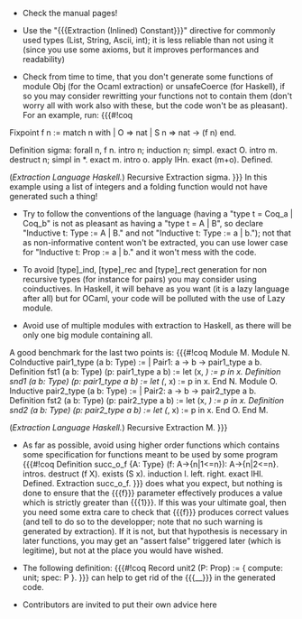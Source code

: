  * Check the manual pages!

 * Use the "{{{Extraction (Inlined) Constant}}}" directive for commonly used types (List, String, Ascii, int); it is less reliable than not using it (since you use some axioms, but it improves performances and readability)

 * Check from time to time, that you don't generate some functions of module Obj (for the Ocaml extraction) or unsafeCoerce (for Haskell), if so you may consider rewritting your functions not to contain them (don't worry all with work also with these, but the code won't be as pleasant). For an example, run:
{{{#!coq

Fixpoint f n :=
 match n with
 | O => nat
 | S n => nat -> (f n)
 end.

Definition sigma: forall n, f n.
 intro n; induction n; simpl.
  exact O.
 intro m.
 destruct n; simpl in *.
  exact m.
 intro o.
 apply IHn.
 exact (m+o).
Defined.

(*Extraction Language Haskell.*)
Recursive Extraction sigma.
}}}
   In this example using a list of integers and a folding function would not have generated such a thing!

 * Try to follow the conventions of the language (having a "type t = Coq_a | Coq_b" is not as pleasant as having a "type t = A | B", so declare "Inductive t: Type := A | B." and not "Inductive t: Type := a | b."); not that as non-informative content won't be extracted, you can use lower case for "Inductive t: Prop := a | b." and it won't mess with the code.

 * To avoid [type]_ind, [type]_rec and [type]_rect generation for non recursive types (for instance for pairs) you may consider using coinductives.
   In Haskell, it will behave as you want (it is a lazy language after all) but for OCaml, your code will be polluted with the use of Lazy module.

 * Avoid use of multiple modules with extraction to Haskell, as there will be only one big module containing all.

A good benchmark for the last two points is:
{{{#!coq
Module M.
 Module N.
  CoInductive pair1_type (a b: Type) :=
  | Pair1: a -> b -> pair1_type a b.
  Definition fst1 (a b: Type) (p: pair1_type a b) := let (x, _) := p in x.
  Definition snd1 (a b: Type) (p: pair1_type a b) := let (_, x) := p in x.
 End N.
 Module O.
  Inductive pair2_type (a b: Type) :=
  | Pair2: a -> b -> pair2_type a b.
  Definition fst2 (a b: Type) (p: pair2_type a b) := let (x, _) := p in x.
  Definition snd2 (a b: Type) (p: pair2_type a b) := let (_, x) := p in x.
 End O.
End M.

(*Extraction Language Haskell.*)
Recursive Extraction M.
}}}
 * As far as possible, avoid using higher order functions which contains some specification
   for functions meant to be used by some program
{{{#!coq
Definition succ_o_f {A: Type} (f: A->{n|1<=n}): A->{n|2<=n}.
intros.
destruct (f X).
exists (S x).
induction l.
left.
right.
exact IHl.
Defined.
Extraction succ_o_f.
}}}
   does what you expect, but nothing is done to ensure that the {{{f}}} parameter effectively produces
   a value which is strictly greater than {{{1}}}.
   If this was your ultimate goal, then you need some extra care to check that {{{f}}} produces correct
   values (and tell to do so to the developper; note that no such warning is generated by extraction).
   If it is not, but that hypothesis is necessary in later functions, you may get an "assert false" triggered
   later (which is legitime), but not at the place you would have wished.

 * The following definition:
{{{#!coq
Record unit2 (P: Prop) := { compute: unit; spec: P }.
}}}
   can help to get rid of the {{{__}}} in the generated code.


 * Contributors are invited to put their own advice here
